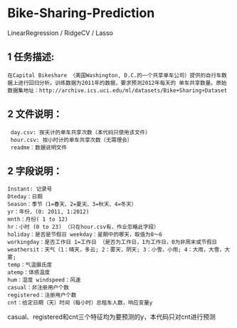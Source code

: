 # Bike-Sharing-Prediction
 LinearRegression / RidgeCV / Lasso

## 1 任务描述:
    在Capital Bikeshare （美国Washington, D.C.的一个共享单车公司）提供的自行车数据上进行回归分析。训练数据为2011年的数据，要求预测2012年每天的 单车共享数量。原始数据集地址：http://archive.ics.uci.edu/ml/datasets/Bike+Sharing+Dataset 

## 2 文件说明：
     day.csv: 按天计的单车共享次数（本代码只使用该文件）
     hour.csv: 按小时计的单车共享次数（无需理会） 
     readme：数据说明文件
            
## 2 字段说明：
    Instant: 记录号 
    Dteday：日期
    Season：季节（1=春天、2=夏天、3=秋天、4=冬天） 
    yr：年份，(0: 2011, 1:2012)
    mnth：月份( 1 to 12) 
    hr：小时 (0 to 23) （只在hour.csv有，作业忽略此字段）
    holiday：是否是节假日 weekday：星期中的哪天，取值为0～6 
    workingday：是否工作日 1=工作日 （是否为工作日，1为工作日，0为非周末或节假日 
    weathersit：天气（1：晴天，多云; 2：雾天，阴天; 3：小雪，小雨; 4：大雨，大雪，大雾; 
    temp：气温摄氏度
    atemp：体感温度
    hum：湿度 windspeed：风速 
    casual：非注册用户个数 
    registered：注册用户个数
    cnt：给定日期（天）时间（每小时）总租车人数，响应变量y 
    
casual、registered和cnt三个特征均为要预测的y，本代码只对cnt进行预测
